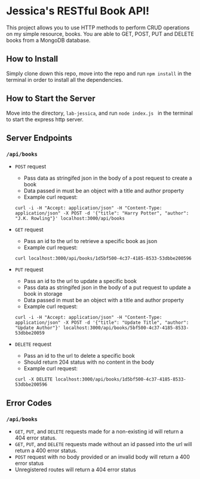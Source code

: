 # Jessica's RESTful Book API!

This project allows you to use HTTP methods to perform CRUD operations on my simple resource, books. You are able to GET, POST, PUT and DELETE books from a MongoDB database.

## How to Install

Simply clone down this repo, move into the repo and run `npm install` in the terminal in order to install all the dependencies.

## How to Start the Server

Move into the directory, `lab-jessica`, and run `node index.js ` in the terminal to start the express http server.

## Server Endpoints

### `/api/books`

* `POST` request
  * Pass data as stringifed json in the body of a post request to create a book
  * Data passed in must be an object with a title and author property
  * Example curl request:

  `curl -i -H "Accept: application/json" -H "Content-Type: application/json" -X POST -d '{"title": "Harry Potter", "author": "J.K. Rowling"}' localhost:3000/api/books`

* `GET` request
  * Pass an id to the url to retrieve a specific book as json
  * Example curl request:

  `curl localhost:3000/api/books/1d5bf500-4c37-4185-8533-53dbbe200596`

* `PUT` request
  * Pass an id to the url to update a specific book
  * Pass data as stringifed json in the body of a put request to update a book in storage
  * Data passed in must be an object with a title and author property
  * Example curl request:

  `curl -i -H "Accept: application/json" -H "Content-Type: application/json" -X POST -d '{"title": "Update Title", "author": "Update Author"}' localhost:3000/api/books/5bf500-4c37-4185-8533-53dbbe20059`


* `DELETE` request
  * Pass an id to the url to delete a specific book
  * Should return 204 status with no content in the body
  * Example curl request:

   `curl -X DELETE localhost:3000/api/books/1d5bf500-4c37-4185-8533-53dbbe200596`

## Error Codes

### `/api/books`

* `GET`, `PUT`, and `DELETE` requests made for a non-existing id will return a 404 error status.
* `GET`, `PUT`, and `DELETE` requests made without an id passed into the url will return a 400 error status.
* `POST` request with no body provided or an invalid body will return a 400 error status
* Unregistered routes will return a 404 error status
